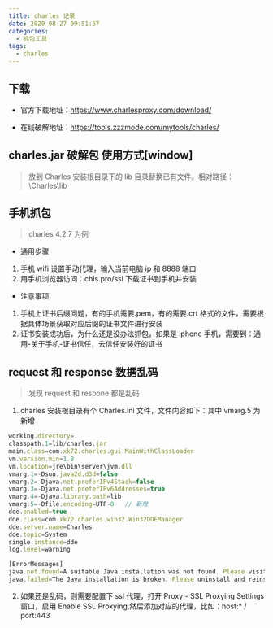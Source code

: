 ```yaml
---
title: charles 记录
date: 2020-08-27 09:51:57
categories:
  - 抓包工具
tags:
  - charles
---
```


## 下载

- 官方下载地址：https://www.charlesproxy.com/download/

* 在线破解地址：https://tools.zzzmode.com/mytools/charles/

## charles.jar 破解包 使用方式[window]

> 放到 Charles 安装根目录下的 lib 目录替换已有文件。相对路径：\Charles\lib

## 手机抓包

> charles 4.2.7 为例

- 通用步骤

1. 手机 wifi 设置手动代理，输入当前电脑 ip 和 8888 端口
2. 用手机浏览器访问：chls.pro/ssl 下载证书到手机并安装

- 注意事项

1. 手机上证书后缀问题，有的手机需要.pem，有的需要.crt 格式的文件，需要根据具体场景获取对应后缀的证书文件进行安装
1. 证书安装成功后，为什么还是没办法抓包，如果是 iphone 手机，需要到：通用-关于手机-证书信任，去信任安装好的证书

## request 和 response 数据乱码

> 发现 request 和 respone 都是乱码

1. charles 安装根目录有个 Charles.ini 文件，文件内容如下：其中 vmarg.5 为新增

```js
working.directory=.
classpath.1=lib/charles.jar
main.class=com.xk72.charles.gui.MainWithClassLoader
vm.version.min=1.8
vm.location=jre\bin\server\jvm.dll
vmarg.1=-Dsun.java2d.d3d=false
vmarg.2=-Djava.net.preferIPv4Stack=false
vmarg.3=-Djava.net.preferIPv6Addresses=true
vmarg.4=-Djava.library.path=lib
vmarg.5=-Dfile.encoding=UTF-8   // 新增
dde.enabled=true
dde.class=com.xk72.charles.win32.Win32DDEManager
dde.server.name=Charles
dde.topic=System
single.instance=dde
log.level=warning

[ErrorMessages]
java.not.found=A suitable Java installation was not found. Please visit http://java.com/ to install Java.
java.failed=The Java installation is broken. Please uninstall and reinstall Java from http://java.com/

```

2. 如果还是乱码，则需要配置下 ssl 代理，打开 Proxy - SSL Proxying Settings 窗口，启用 Enable SSL Proxying,然后添加对应的代理，比如：host:\* / port:443
